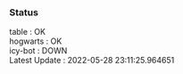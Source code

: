 ### Status


table : OK  
hogwarts : OK  
icy-bot : DOWN  
Latest Update : 2022-05-28 23:11:25.964651
